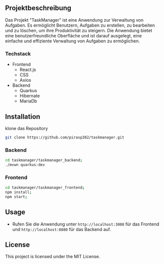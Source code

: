 ## Projektbeschreibung
Das Projekt "TaskManager" ist eine Anwendung zur Verwaltung von Aufgaben.
Es ermöglicht Benutzern, Aufgaben zu erstellen, zu bearbeiten und zu löschen,
um ihre Produktivität zu steigern. Die Anwendung bietet eine 
benutzerfreundliche Oberfläche und ist darauf ausgelegt, eine einfache und 
effiziente Verwaltung von Aufgaben zu ermöglichen.

### Techstack
- Frontend
  - React.js
  - CSS
  - Axios
- Backend
  - Quarkus
  - Hibernate
  - MariaDb

## Installation
klone das Repository
```bash
git clone https://github.com/pirasp382/taskmanager.git
```
### Backend
```bash
cd taskmanager/taskmanager_backend;
./mvwn quarkus:dev
```

### Frontend
```bash
cd taskmanager/taskmanager_frontend;
npm install;
npm start;
```

## Usage

- Rufen Sie die Anwendung unter `http://localhost:3000` für das Frontend und
 `http://localhost:8080` für das Backend auf.


## License

This project is licensed under the MIT License.